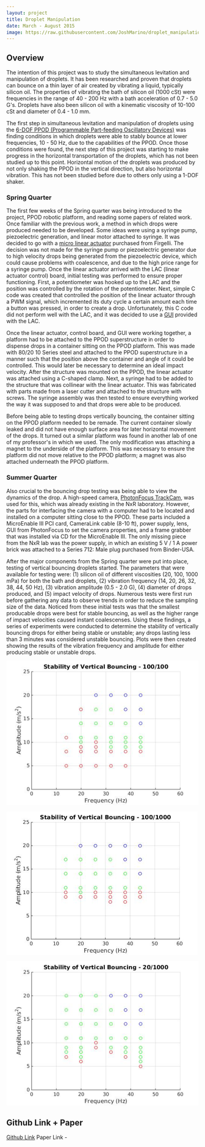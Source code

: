 ```yaml
---
layout: project
title: Droplet Manipulation
date: March - August 2015
image: https://raw.githubusercontent.com/JoshMarino/droplet_manipulation/master/period_2_bouncing.png
---
```


## Overview

The intention of this project was to study the simultaneous levitation and manipulation of droplets. It has been researched and proven that droplets can bounce on a thin layer of air created by vibrating a liquid, typically silicon oil. The properties of vibrating the bath of silicon oil (1000 cSt) were frequencies in the range of 40 - 200 Hz with a bath acceleration of 0.7 - 5.0 G's. Droplets have also been silicon oil with a kinematic viscosity of 10-100 cSt and diameter of 0.4 - 1.0 mm. 

The first step in simultaneous levitation and manipulation of droplets using the [6-DOF PPOD (Programmable Part-feeding Oscillatory Devices)](http://nxr.northwestern.edu/research/robotic-manipulation) was finding conditions in which droplets were able to stably bounce at lower frequencies, 10 - 50 Hz, due to the capabilities of the PPOD. Once those conditions were found, the next step of this project was starting to make progress in the horizontal transportation of the droplets, which has not been studied up to this point. Horizontal motion of the droplets was produced by not only shaking the PPOD in the vertical direction, but also horizontal vibration. This has not been studied before due to others only using a 1-DOF shaker.


### Spring Quarter

The first few weeks of the Spring quarter was being introduced to the project, PPOD robotic platform, and reading some papers of related work. Once familiar with the previous work, a method in which drops were produced needed to be developed. Some ideas were using a syringe pump, piezoelectric generation, and linear motor attached to syringe. It was decided to go with a [micro linear actuator](http://www.firgelli.com/pdf/L12_datasheet.pdf) purchased from Firgelli. The decision was not made for the syringe pump or piezoelectric generator due to high velocity drops being generated from the piezoelectric device, which could cause problems with coalescence, and due to the high price range for a syringe pump. Once the linear actuator arrived with the LAC (linear actuator control) board, initial testing was performed to ensure proper functioning. First, a potentiometer was hooked up to the LAC and the position was controlled by the rotation of the potentiometer. Next, simple C code was created that controlled the position of the linear actuator through a PWM signal, which incremented its duty cycle a certain amount each time a button was pressed, in order to create a drop. Unfortunately, this C code did not perform well with the LAC, and it was decided to use a [GUI](http://firgelli.com/Uploads/LAC%20Advanced%20Configuration.pdf) provided with the LAC.

Once the linear actuator, control board, and GUI were working together, a platform had to be attached to the PPOD superstructure in order to dispense drops in a container sitting on the PPOD platform. This was made with 80/20 10 Series steel and attached to the PPOD superstructure in a manner such that the position above the container and angle of it could be controlled. This would later be necessary to determine an ideal impact velocity. After the structure was mounted on the PPOD, the linear actuator was attached using a C-shaped clamp. Next, a syringe had to be added to the structure that was collinear with the linear actuator. This was fabricated with parts made from a laser cutter and attached to the structure with screws. The syringe assembly was then tested to ensure everything worked the way it was supposed to and that drops were able to be produced.

Before being able to testing drops vertically bouncing, the container sitting on the PPOD platform needed to be remade. The current container slowly leaked and did not have enough surface area for later horizontal movement of the drops. It turned out a similar platform was found in another lab of one of my professor's in which we used. The only modification was attaching a magnet to the underside of the platform. This was necessary to ensure the platform did not move relative to the PPOD platform; a magnet was also attached underneath the PPOD platform.

### Summer Quarter

Also crucial to the bouncing drop testing was being able to view the dynamics of the drop. A high-speed camera, [PhotonFocus TrackCam](http://www.stemmer-imaging.fi/media/uploads/docmanager/12782-Photonfocus_MV-D1024_Trackcam_Manual.pdf), was used for this, which was already existing in the NxR laboratory. However, the parts for interfacing the camera with a computer had to be located and installed on a computer sitting close to the PPOD. These parts included a MicroEnable III PCI card, CameraLink cable (8-10 ft), power supply, lens, GUI from PhotonFocus to set the camera properties, and a frame grabber that was installed via CD for the MicroEnable III. The only missing piece from the NxR lab was the power supply, in which an existing 5 V / 1 A power brick was attached to a Series 712: Male plug purchased from Binder-USA.

After the major components from the Spring quarter were put into place, testing of vertical bouncing droplets started. The parameters that were available for testing were: (1) silicon oil of different viscosities (20, 100, 1000 mPa) for both the bath and droplets, (2) vibration frequency (14, 20, 26, 32, 38, 44, 50 Hz), (3) vibration amplitude (0.5 - 2.0 G), (4) diameter of drops produced, and (5) impact velocity of drops. Numerous tests were first run before gathering any data to observe trends in order to reduce the sampling size of the data. Noticed from these initial tests was that the smallest producable drops were best for stable bouncing, as well as the higher range of impact velocities caused instant coalescenses. Using these findings, a series of experiments were conducted to determine the stability of vertically bouncing drops for either being stable or unstable; any drops lasting less than 3 minutes was considered unstable bouncing. Plots were then created showing the results of the vibration frequency and amplitude for either producing stable or unstable drops.

![Stability_100_100](https://raw.githubusercontent.com/JoshMarino/droplet_manipulation/master/Vertical%20Bouncing%20Stability%20Plots/Stability_100_100.jpg)

![Stability_100_1000](https://raw.githubusercontent.com/JoshMarino/droplet_manipulation/master/Vertical%20Bouncing%20Stability%20Plots/Stability_100_1000.jpg)

![Stability_20_1000](https://raw.githubusercontent.com/JoshMarino/droplet_manipulation/master/Vertical%20Bouncing%20Stability%20Plots/Stability_20_1000.jpg)


## Github Link + Paper
[Github Link](https://github.com/JoshMarino/droplet_manipulation)
Paper Link - 
